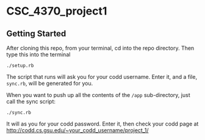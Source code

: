 CSC_4370_project1
=================

Getting Started
--------

After cloning this repo, from your terminal, cd into the repo directory.
Then type this into the terminal
```
./setup.rb
```
The script that runs will ask you for your codd username. Enter it, and a file, `sync.rb`, will be generated for you.

When you want to push up all the contents of the `/app` sub-directory, just call the sync script:
```
./sync.rb
```
It will as you for your codd password. Enter it, then check your codd page at 
http://codd.cs.gsu.edu/~your_codd_username/project_1/
